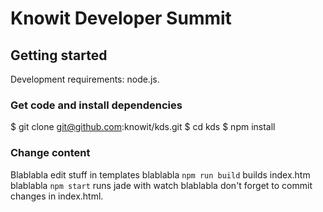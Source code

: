 # Knowit Developer Summit

## Getting started

Development requirements: node.js.

### Get code and install dependencies

$ git clone git@github.com:knowit/kds.git
$ cd kds
$ npm install

### Change content

Blablabla edit stuff in templates
blablabla `npm run build` builds index.htm
blablabla `npm start` runs jade with watch
blablabla don't forget to commit changes in index.html.

